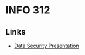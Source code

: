 # INFO 312
## Links
- [Data Security Presentation](https://docs.google.com/presentation/d/1wzP-BhxL5UKHyZJf5mpTS3_U5axsYqaeMp1lhVfqUsI/edit?usp=sharing)


